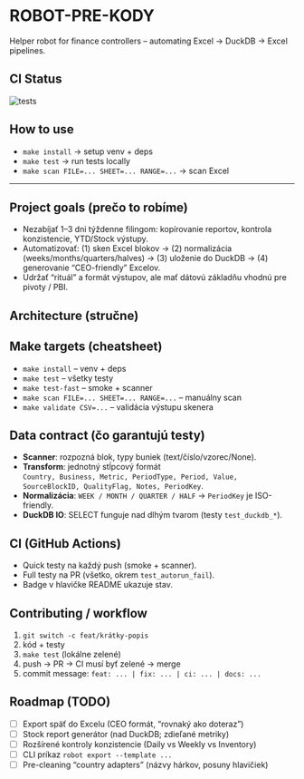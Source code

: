 # ROBOT-PRE-KODY

Helper robot for finance controllers – automating Excel → DuckDB → Excel pipelines.

## CI Status
![tests](https://github.com/mvajcik/ROBOT-PRE-KODY/actions/workflows/tests.yml/badge.svg)

## How to use
- `make install` → setup venv + deps
- `make test` → run tests locally
- `make scan FILE=... SHEET=... RANGE=...` → scan Excel

---

## Project goals (prečo to robíme)
- Nezabíjať 1–3 dni týždenne filingom: kopírovanie reportov, kontrola konzistencie, YTD/Stock výstupy.
- Automatizovať: (1) sken Excel blokov → (2) normalizácia (weeks/months/quarters/halves) → (3) uloženie do DuckDB → (4) generovanie “CEO-friendly” Excelov.
- Udržať “rituál” a formát výstupov, ale mať dátovú základňu vhodnú pre pivoty / PBI.

## Architecture (stručne)

## Make targets (cheatsheet)
- `make install` – venv + deps
- `make test` – všetky testy
- `make test-fast` – smoke + scanner
- `make scan FILE=... SHEET=... RANGE=...` – manuálny scan
- `make validate CSV=...` – validácia výstupu skenera

## Data contract (čo garantujú testy)
- **Scanner**: rozpozná blok, typy buniek (text/číslo/vzorec/None).
- **Transform**: jednotný stĺpcový formát  
  `Country, Business, Metric, PeriodType, Period, Value, SourceBlockID, QualityFlag, Notes, PeriodKey`.
- **Normalizácia**: `WEEK / MONTH / QUARTER / HALF` → `PeriodKey` je ISO-friendly.
- **DuckDB IO**: SELECT funguje nad dlhým tvarom (testy `test_duckdb_*`).

## CI (GitHub Actions)
- Quick testy na každý push (smoke + scanner).
- Full testy na PR (všetko, okrem `test_autorun_fail`).
- Badge v hlavičke README ukazuje stav.

## Contributing / workflow
1. `git switch -c feat/krátky-popis`
2. kód + testy
3. `make test` (lokálne zelené)
4. push → PR → CI musí byť zelené → merge
5. commit message: `feat: ... | fix: ... | ci: ... | docs: ...`

## Roadmap (TODO)
- [ ] Export späť do Excelu (CEO formát, “rovnaký ako doteraz”)
- [ ] Stock report generátor (nad DuckDB; zdieľané metriky)
- [ ] Rozšírené kontroly konzistencie (Daily vs Weekly vs Inventory)
- [ ] CLI príkaz `robot export --template ...`
- [ ] Pre-cleaning “country adapters” (názvy hárkov, posuny hlavičiek) 

